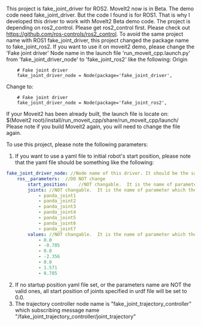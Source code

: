 This project is fake_joint_driver for ROS2. MoveIt2 now is in Beta. The demo code need fake_joint_driver. But the code I found is for ROS1. That is why I developed this driver to work with MoveIt2 Beta demo code. 
The project is depending on ros2_control. Please get ros2_control first. Please check out https://github.com/ros-controls/ros2_control.
To avoid the same project name with ROS1 fake_joint_driver, this project changed the package name to fake_joint_ros2. If you want to use it on moveit2 demo, please change the 'Fake joint driver' Node name in the launch file 'run_moveit_cpp.launch.py' from 'fake_joint_driver_node' to 'fake_joint_ros2' like the following:
Origin
```
    # Fake joint driver
    fake_joint_driver_node = Node(package='fake_joint_driver',
```
Change to:
```
    # Fake joint driver
    fake_joint_driver_node = Node(package='fake_joint_ros2',
```

If your Moveit2 has been already built, the launch file is locate on: $(Moveit2 root)/install/run_moveit_cpp/share/run_moveit_cpp/launch/
Please note if you build Moveit2 again, you will need to change the file again.


To use this project, please note the following parameters:
1. If you want to use a yaml file to initial robot's start position, please note that the yaml file  should be something like the following:
```yaml
fake_joint_driver_node: //Node name of this driver. It should be the same as the drv_node.
    ros__parameters:  //DO NOT change 
        start_position:    //NOT changable.  It is the name of parameter which the driver node will need to access. 
        joints: //NOT changable.  It is the name of parameter which the driver node will need to access. 
            - panda_joint1
            - panda_joint2
            - panda_joint3
            - panda_joint4
            - panda_joint5
            - panda_joint6
            - panda_joint7
        values: //NOT changable.  It is the name of parameter which the driver node will need to access. 
            - 0.0
            - -0.785
            - 0.0
            - -2.356
            - 0.0
            - 1.571
            - 0.785
```
2. If no startup position yaml file set, or the parameters name are NOT the valid ones, all start position of joints specified in urdf file will be set to 0.0. 
3. The trajectory controller node name is "fake_joint_trajectory_controller" which subscribing message name "/fake_joint_trajectory_controller/joint_trajectory"

    
